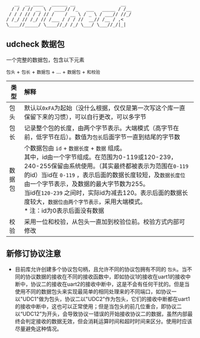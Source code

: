 ```
   __  __ ____   ______ __                 __  
  / / / // __ \ / ____// /_   ___   _____ / /__
 / / / // / / // /    / __ \ / _ \ / ___// //_/
/ /_/ // /_/ // /___ / / / //  __// /__ / ,<   
\____//_____/ \____//_/ /_/ \___/ \___//_/|_|  
```

## udcheck 数据包

一个完整的数据包，包含以下元素

`包头` + `包长` + `数据包` + ... + `数据包` + `和校验`



| 类型   | 解释                                                         |
| ------ | :----------------------------------------------------------- |
| 包头   | 默认以`0xFA`为起始（没什么根据，仅仅是第一次写这个库一直保留下来的习惯），可以自行更改，可以多字节 |
| 包长   | 记录整个包的长度，由两个字节表示。大端模式（高字节在前，低字节在后）。数值为`包长`后面字节一直到结尾的字节数 |
| 数据包 | 个数据包由 `id` + `数据长度` + `数据` 组成。<br />其中，id由一个字节组成。在范围为0-119或120-239，240-255保留由系统使用。（其实最终都被表示为范围在`0-119`的id）当id在 `0-119` ，表示后面的数据长度较短，及`数据长度位`由一个字节表示，及数据的最大字节数为255。<br />当id在`120-239` 之间时，实际id为减去120。表示后面的数据长度较大，`数据位由两个字节表示`，采用大端模式。<br />\* 注：id为0表示后面没有数据 |
| 校验   | 采用一位和校验，从包头一直加到校验位前。校验方式内部可修改   |



## 新修订协议注意

- 目前库允许创建多个协议包句柄，且允许不同的协议包拥有不同的 `包头`。当不同的协议数据的接收在不同的接收函数中，即如协议1的接收在uart1的接收中断中，协议二的接收在uart2的接收中断中，这是不会有任何干扰的。但是当使用不同的数据包头来实现最简单的相同处理来的不同端口，如协议一以"UDC1"做为包头，协议二以"UDC2"作为包头，它们的接收中断都在uart1的接收中断中，这也可以正常使用；但是当包头的前几位重合，即协议二以“UDC12”为开头，会导致协议一错误的开始接收协议二的数据，虽然内部最终会判定接收的数据无效，但会消耗运算时间和超时时间来区分。使用时应该尽量避免这种情况。

